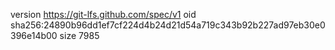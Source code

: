 version https://git-lfs.github.com/spec/v1
oid sha256:24890b96dd1ef7cf224d4b24d21d54a719c343b92b227ad97eb30e0396e14b00
size 7985
